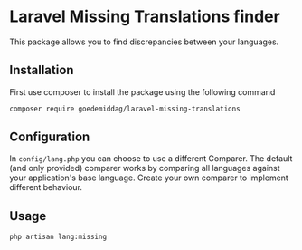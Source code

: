 # Laravel Missing Translations finder

This package allows you to find discrepancies between your languages.

## Installation

First use composer to install the package using the following command

```sh
composer require goedemiddag/laravel-missing-translations
```

## Configuration

In `config/lang.php` you can choose to use a different Comparer. The default (and only provided)
comparer works by comparing all languages against your application's base language. Create your
own comparer to implement different behaviour.

## Usage

```sh
php artisan lang:missing
```
